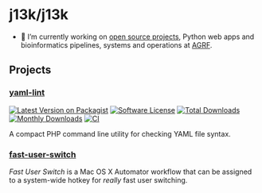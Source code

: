 # j13k/j13k

- 🔭 I’m currently working on [open source projects](#projects), Python web apps and bioinformatics pipelines, systems and operations at [AGRF](https://github.com/AGRF).

<!--
**j13k/j13k** is a ✨ _special_ ✨ repository because its `README.md` (this file) appears on your GitHub profile.

Here are some ideas to get you started:

- 🌱 I’m currently learning ...
- 👯 I’m looking to collaborate on ...
- 🤔 I’m looking for help with ...
- 💬 Ask me about ...
- 📫 How to reach me: ...
- 😄 Pronouns: ...
- ⚡ Fun fact: ...
-->

## Projects

### [yaml-lint](https://github.com/j13k/yaml-lint)

[![Latest Version on Packagist][ico-version]][link-packagist]
[![Software License][ico-license]][link-license]
[![Total Downloads][ico-downloads]][link-downloads]
[![Monthly Downloads][ico-downloads-monthly]][link-downloads]
[![CI][ico-github-ci]][link-github-ci]

A compact PHP command line utility for checking YAML file syntax.

### [fast-user-switch](https://github.com/j13k/fast-user-switch)

_Fast User Switch_ is a Mac OS X Automator workflow that can be assigned to a system-wide hotkey for _really_ fast user switching.


[ico-version]: https://img.shields.io/packagist/v/j13k/yaml-lint.svg?style=flat-square
[ico-license]: https://img.shields.io/badge/license-MIT-brightgreen.svg?style=flat-square
[ico-downloads]: https://img.shields.io/packagist/dt/j13k/yaml-lint.svg?style=flat-square
[ico-downloads-monthly]: https://poser.pugx.org/j13k/yaml-lint/d/monthly
[ico-github-ci]: https://github.com/j13k/yaml-lint/actions/workflows/ci.yml/badge.svg

[link-packagist]: https://packagist.org/packages/j13k/yaml-lint
[link-license]: https://github.com/j13k/yaml-lint/blob/master/LICENSE
[link-downloads]: https://packagist.org/packages/j13k/yaml-lint/stats
[link-github-ci]: https://github.com/j13k/yaml-lint/actions/workflows/ci.yml
[link-contributors]: https://github.com/j13k/yaml-lint/contributors

[link-github-ci]: https://github.com/j13k/yaml-lint/actions/workflows/ci.yml
